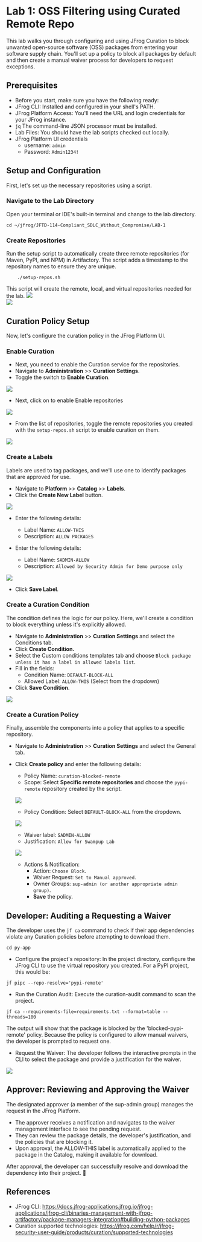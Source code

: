 # Lab 1: OSS Filtering using Curated Remote Repo
This lab walks you through configuring and using JFrog Curation to block unwanted open-source software (OSS) packages from entering your software supply chain. You'll set up a policy to block all packages by default and then create a manual waiver process for developers to request exceptions.

## Prerequisites
- Before you start, make sure you have the following ready:
- JFrog CLI: Installed and configured in your shell's PATH.
- JFrog Platform Access: You'll need the URL and login credentials for your JFrog instance.
- `jq` The command-line JSON processor must be installed.
- Lab Files: You should have the lab scripts checked out locally.
- JFrog Platform UI credentials
    - username: ``` admin ```
    - Password: ``` Admin1234! ```
## Setup and Configuration
First, let's set up the necessary repositories using a script.

### Navigate to the Lab Directory
Open your terminal or IDE's built-in terminal and change to the lab directory.
```
cd ~/jfrog/JFTD-114-Compliant_SDLC_Without_Compromise/LAB-1
```

### Create Repositories
Run the setup script to automatically create three remote repositories (for Maven, PyPI, and NPM) in Artifactory. The script adds a timestamp to the repository names to ensure they are unique.
````
    ./setup-repos.sh
````
This script will create the remote, local, and virtual repositories needed for the lab.
<img src="./images/lab1-repos-0.png" /> <br/>
<img src="./images/lab1-repos-1.png" /> <br/>

## Curation Policy Setup
Now, let's configure the curation policy in the JFrog Platform UI.

### Enable Curation
- Next, you need to enable the Curation service for the repositories.
- Navigate to **Administration** >> **Curation Settings**.
- Toggle the switch to **Enable Curation**.

<img src="./images/lab1-curation-1.png" /><br/>

- Next, click on to enable Enable repositories

<img src="./images/lab1-curation-2.png" /><br/>

- From the list of repositories, toggle the remote repositories you created with the `setup-repos.sh` script to enable curation on them.

<img src="./images/lab1-curation-3.png" /><br/>


### Create a Labels
Labels are used to tag packages, and we'll use one to identify packages that are approved for use.

- Navigate to **Platform** >> **Catalog** >> **Labels**.
- Click the **Create New Label** button.

<img src="./images/catalog-labels-newbutton.png" /> <br/>

- Enter the following details:
    - Label Name: ` ALLOW-THIS `
    - Description: ` ALLOW PACKAGES  `

- Enter the following details:
    - Label Name: ` SADMIN-ALLOW `
    - Description: ` Allowed by Security Admin for Demo purpose only  `

<img src="./images/catalog-labels-list.png" /> <br/>

- Click **Save Label**.



### Create a Curation Condition
The condition defines the logic for our policy. Here, we'll create a condition to block everything unless it's explicitly allowed.

- Navigate to **Administration** >> **Curation Settings** and select the Conditions tab.
- Click **Create Condition.**
- Select the Custom conditions templates tab and choose `Block package unless it has a label in allowed labels list`.
- Fill in the fields:
    - Condition Name: ` DEFAULT-BLOCK-ALL `
    - Allowed Label: ` ALLOW-THIS ` (Select from the dropdown)
- Click **Save Condition**.

<img src="./images/curation-custom-condition.png" /><br/>


### Create a Curation Policy
Finally, assemble the components into a policy that applies to a specific repository.

- Navigate to **Administration** >> **Curation Settings** and select the General tab.
- Click **Create policy** and enter the following details:
    - Policy Name: `curation-blocked-remote`
    - Scope: Select **Specific remote repositories** and choose the `pypi-remote` repository created by the script.

    <img src="./images/curation-policy-scope.png" /> <br/>

    - Policy Condition: Select `DEFAULT-BLOCK-ALL` from the dropdown.

    <img src="./images/curation-policy-condition.png" /> <br/>

    - Waiver label: `SADMIN-ALLOW`
    - Justification: `Allow for Swampup Lab`

    <img src="./images/curation-policy-waiver.png" /> <br/>

    - Actions & Notification:
        - Action: `Choose Block`.
        - Waiver Request: `Set to Manual approved`.
        - Owner Groups: `sup-admin (or another appropriate admin group)`.
        - **Save** the policy.


## Developer: Auditing a Requesting a Waiver
The developer uses the `jf ca` command to check if their app dependencies violate any Curation policies before attempting to download them.

```
cd py-app
```

- Configure the project's repository: In the project directory, configure the JFrog CLI to use the virtual repository you created. For a PyPI project, this would be:

```
jf pipc --repo-resolve='pypi-remote'
```

- Run the Curation Audit: Execute the curation-audit command to scan the project.

```
jf ca --requirements-file=requirements.txt --format=table --threads=100
```

The output will show that the package is blocked by the 'blocked-pypi-remote' policy. Because the policy is configured to allow manual waivers, the developer is prompted to request one.

- Request the Waiver: The developer follows the interactive prompts in the CLI to select the package and provide a justification for the waiver.


<img src="./images/developer-waiver-request.png" /><br/>


## Approver: Reviewing and Approving the Waiver
The designated approver (a member of the sup-admin group) manages the request in the JFrog Platform.

- The approver receives a notification and navigates to the waiver management interface to see the pending request.
- They can review the package details, the developer's justification, and the policies that are blocking it.
- Upon approval, the ALLOW-THIS label is automatically applied to the package in the Catalog, making it available for download.

After approval, the developer can successfully resolve and download the dependency into their project. 🎉


## References
- JFrog CLI: https://docs.jfrog-applications.jfrog.io/jfrog-applications/jfrog-cli/binaries-management-with-jfrog-artifactory/package-managers-integration#building-python-packages
- Curation supported technologies: https://jfrog.com/help/r/jfrog-security-user-guide/products/curation/supported-technologies